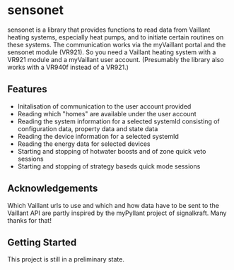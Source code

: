 # sensonet

sensonet is a library that provides functions to read data from Vaillant heating systems, especially heat pumps, and to initiate certain routines on these systems.
The communication works via the myVaillant portal and the sensonet module (VR921). So you need a Vaillant heating system with a VR921 module and a myVaillant user account. 
(Presumably the library also works with a VR940f instead of a VR921.)

## Features
- Initalisation of communication to the user account provided 
- Reading which "homes" are available under the user account
- Reading the system information for a selected systemId consisting of configuration data, property data and state data 
- Reading the device information for a selected systemId
- Reading the energy data for selected devices 
- Starting and stopping of hotwater boosts and of zone quick veto sessions
- Starting and stopping of strategy baseds quick mode sessions

## Acknowledgements

Which Vaillant urls to use and which and how data have to be sent to the Vaillant API are partly inspired by the myPyllant project of signalkraft. Many thanks for that! 
 
## Getting Started

This project is still in a preliminary state.

